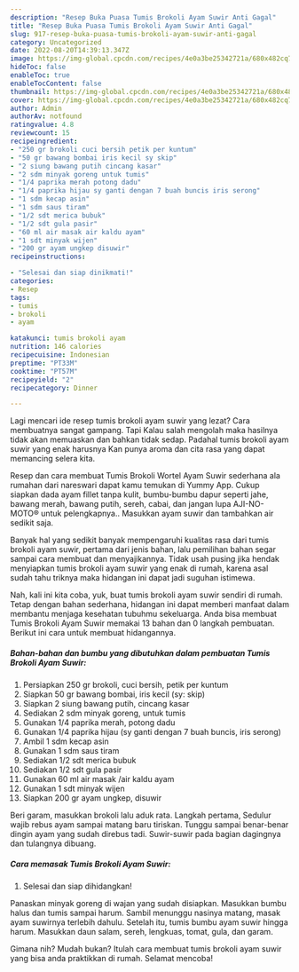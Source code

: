 ```yaml
---
description: "Resep Buka Puasa Tumis Brokoli Ayam Suwir Anti Gagal"
title: "Resep Buka Puasa Tumis Brokoli Ayam Suwir Anti Gagal"
slug: 917-resep-buka-puasa-tumis-brokoli-ayam-suwir-anti-gagal
category: Uncategorized
date: 2022-08-20T14:39:13.347Z
image: https://img-global.cpcdn.com/recipes/4e0a3be25342721a/680x482cq70/tumis-brokoli-ayam-suwir-foto-resep-utama.jpg
hideToc: false
enableToc: true
enableTocContent: false
thumbnail: https://img-global.cpcdn.com/recipes/4e0a3be25342721a/680x482cq70/tumis-brokoli-ayam-suwir-foto-resep-utama.jpg
cover: https://img-global.cpcdn.com/recipes/4e0a3be25342721a/680x482cq70/tumis-brokoli-ayam-suwir-foto-resep-utama.jpg
author: Admin
authorAv: notfound
ratingvalue: 4.8
reviewcount: 15
recipeingredient:
- "250 gr brokoli cuci bersih petik per kuntum"
- "50 gr bawang bombai iris kecil sy skip"
- "2 siung bawang putih cincang kasar"
- "2 sdm minyak goreng untuk tumis"
- "1/4 paprika merah potong dadu"
- "1/4 paprika hijau sy ganti dengan 7 buah buncis iris serong"
- "1 sdm kecap asin"
- "1 sdm saus tiram"
- "1/2 sdt merica bubuk"
- "1/2 sdt gula pasir"
- "60 ml air masak air kaldu ayam"
- "1 sdt minyak wijen"
- "200 gr ayam ungkep disuwir"
recipeinstructions:

- "Selesai dan siap dinikmati!"
categories:
- Resep
tags:
- tumis
- brokoli
- ayam

katakunci: tumis brokoli ayam 
nutrition: 146 calories
recipecuisine: Indonesian
preptime: "PT33M"
cooktime: "PT57M"
recipeyield: "2"
recipecategory: Dinner

---
```



Lagi mencari ide resep tumis brokoli ayam suwir yang lezat? Cara membuatnya sangat gampang. Tapi Kalau salah mengolah maka hasilnya tidak akan memuaskan dan bahkan tidak sedap. Padahal tumis brokoli ayam suwir yang enak harusnya Kan punya aroma dan cita rasa yang dapat memancing selera kita.


Resep dan cara membuat Tumis Brokoli Wortel Ayam Suwir sederhana ala rumahan dari nareswari dapat kamu temukan di Yummy App. Cukup siapkan dada ayam fillet tanpa kulit, bumbu-bumbu dapur seperti jahe, bawang merah, bawang putih, sereh, cabai, dan jangan lupa AJI-NO-MOTO® untuk pelengkapnya.. Masukkan ayam suwir dan tambahkan air sedikit saja.

Banyak hal yang sedikit banyak mempengaruhi kualitas rasa dari tumis brokoli ayam suwir, pertama dari jenis bahan, lalu pemilihan bahan segar sampai cara membuat dan menyajikannya. Tidak usah pusing jika hendak menyiapkan tumis brokoli ayam suwir yang enak di rumah, karena asal sudah tahu triknya maka hidangan ini dapat jadi suguhan istimewa.


Nah, kali ini kita coba, yuk, buat tumis brokoli ayam suwir sendiri di rumah. Tetap dengan bahan sederhana, hidangan ini dapat memberi manfaat dalam membantu menjaga kesehatan tubuhmu sekeluarga. Anda bisa membuat Tumis Brokoli Ayam Suwir memakai 13 bahan dan 0 langkah pembuatan. Berikut ini cara untuk membuat hidangannya.

<!--inarticleads1-->

##### Bahan-bahan dan bumbu yang dibutuhkan dalam pembuatan Tumis Brokoli Ayam Suwir:

1. Persiapkan 250 gr brokoli, cuci bersih, petik per kuntum
1. Siapkan 50 gr bawang bombai, iris kecil (sy: skip)
1. Siapkan 2 siung bawang putih, cincang kasar
1. Sediakan 2 sdm minyak goreng, untuk tumis
1. Gunakan 1/4 paprika merah, potong dadu
1. Gunakan 1/4 paprika hijau (sy ganti dengan 7 buah buncis, iris serong)
1. Ambil 1 sdm kecap asin
1. Gunakan 1 sdm saus tiram
1. Sediakan 1/2 sdt merica bubuk
1. Sediakan 1/2 sdt gula pasir
1. Gunakan 60 ml air masak /air kaldu ayam
1. Gunakan 1 sdt minyak wijen
1. Siapkan 200 gr ayam ungkep, disuwir


Beri garam, masukkan brokoli lalu aduk rata. Langkah pertama, Sedulur wajib rebus ayam sampai matang baru tiriskan. Tunggu sampai benar-benar dingin ayam yang sudah direbus tadi. Suwir-suwir pada bagian dagingnya dan tulangnya dibuang. 

<!--inarticleads2-->

##### Cara memasak Tumis Brokoli Ayam Suwir:


1. Selesai dan siap dihidangkan!

Panaskan minyak goreng di wajan yang sudah disiapkan. Masukkan bumbu halus dan tumis sampai harum. Sambil menunggu nasinya matang, masak ayam suwirnya terlebih dahulu. Setelah itu, tumis bumbu ayam suwir hingga harum. Masukkan daun salam, sereh, lengkuas, tomat, gula, dan garam. 

Gimana nih? Mudah bukan? Itulah cara membuat tumis brokoli ayam suwir yang bisa anda praktikkan di rumah. Selamat mencoba!
